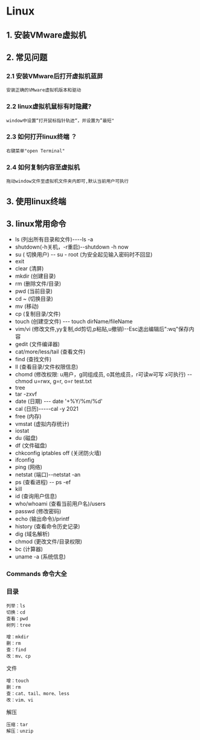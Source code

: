 # Linux

## 1. 安装VMware虚拟机

## 2. 常见问题

### 2.1 安装VMware后打开虚拟机蓝屏

```
安装正确的VMware虚拟机版本和驱动
```

### 2.2 linux虚拟机鼠标有时隐藏?

```
window中设置“打开鼠标指针轨迹“，并设置为”最短"
```


### 2.3 如何打开linux终端 ？

```
右键菜单"open Terminal"
```

### 2.4 如何复制内容至虚拟机

```
拖动window文件至虚拟机文件夹内即可,默认当前用户可执行
```

## 3. 使用linux终端

## 3. linux常用命令

- ls (列出所有目录和文件)----ls -a
- shutdown(-h关机，-r重启)--shutdown -h now
- su ( 切换用户) -- su - root (为安全起见输入密码时不回显)
- exit
- clear (清屏)
- mkdir (创建目录)
- rm (删除文件/目录)
- pwd (当前目录)
- cd ~  (切换目录)
- mv (移动)
- cp (复制目录/文件)
- touch (创建空文件) --- touch dirName/fileName
- vim/vi (修改文件,yy复制,dd剪切,p粘贴,u撤销)--Esc退出编辑后":wq"保存内容
- gedit (文件编译器)
- cat/more/less/tail (查看文件)
- find (查找文件)
- ll (查看目录/文件权限信息)
- chomd (修改权限: u用户，g同组成员, o其他成员，r可读w可写 x可执行) -- chmod u=rwx, g=r, o=r test.txt
- tree
- tar -zxvf
- date (日期) --- date '+%Y/%m/%d'
- cal (日历)-----cal -y 2021
- free (内存)
- vmstat (虚拟内存统计)
- iostat
- du (磁盘)
- df (文件磁盘)
- chkconfig iptables off (关闭防火墙)
- ifconfig
- ping (网络)
- netstat (端口)--netstat -an
- ps (查看进程) -- ps -ef
- kill
- id (查询用户信息)
- who/whoami (查看当前用户名)/users
- passwd (修改密码)
- echo (输出命令)/printf
- history (查看命令历史记录)
- dig (域名解析)
- chmod (更改文件/目录权限)
- bc (计算器)
- uname -a (系统信息)

### Commands 命令大全

### 目录

```
列举：ls
切换：cd
查看：pwd
树列：tree

增：mkdir
删：rm
查：find
改：mv、cp
```

文件

```
增：touch
删：rm
查：cat、tail、more、less
改：vim、vi
```

解压

```
压缩：tar
解压：unzip
```













